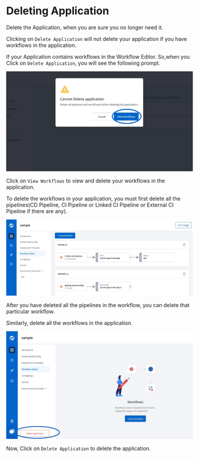 # Deleting Application

Delete the Application, when you are sure you no longer need it.

Clicking on `Delete Application` will not delete your application if you have workflows in the application.

If your Application contains workflows in the Workflow Editor. So,when you Click on `Delete Application`, you will see the following prompt.

![](images/deleting-application/deleting-warnning.jpg)

Click on `View Workflows` to view and delete your workflows in the application.

To delete the workflows in your application, you must first delete all the pipelines\(CD Pipeline, CI Pipeline or Linked CI Pipeline or External CI Pipeline if there are any\).

![](images/deleting-application/deleting-workflow.jpg)

After you have deleted all the pipelines in the workflow, you can delete that particular workflow.

Similarly, delete all the workflows in the application.

![](images/deleting-application/deleting-delete-application.jpg)

Now, Click on `Delete Application` to delete the application.

